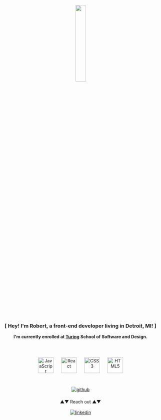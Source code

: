 <div align="center">
  <img src="https://i.ibb.co/Vq03TXm/image-6483441.jpg" align="center" style="width: 25%" />
</div>  

<br/>

### **<div align="center">[ Hey! I'm Robert, a front-end developer living in Detroit, MI! ]</div>**  
**<div align="center">I'm currently enrolled at [Turing](https://turing.edu/) School of Software and Design.</div>**  

<br/>
<br/>

<div align="center">  
  <a href="https://www.javascript.com/" target="_blank"><img style="margin: 10px" src="https://profilinator.rishav.dev/skills-assets/javascript-original.svg" alt="JavaScript" height="50" /></a>  
  <a href="https://reactjs.org/" target="_blank"><img style="margin: 10px" src="https://profilinator.rishav.dev/skills-assets/react-original-wordmark.svg" alt="React" height="50" /></a>  
  <a href="https://www.w3schools.com/css/" target="_blank"><img style="margin: 10px" src="https://profilinator.rishav.dev/skills-assets/css3-original-wordmark.svg" alt="CSS3" height="50" /></a>  
  <a href="https://en.wikipedia.org/wiki/HTML5" target="_blank"><img style="margin: 10px" src="https://profilinator.rishav.dev/skills-assets/html5-original-wordmark.svg" alt="HTML5" height="50" /></a>  
</div>  

<br/>
<br/>

<div align="center">
  <a href="https://github.com/https://github.com/robert-phillips33" target="_blank">
    <img src="https://img.shields.io/badge/github-%2324292e.svg?&style=for-the-badge&logo=github&logoColor=white" alt="github" style="margin-bottom: 5px;" />
  </a>
</div>

<br/>
<div align="center">▲▼ Reach out ▲▼</div>
<br/>

<div align="center">
  <a href="https://linkedin.com/in/https://www.linkedin.com/in/robert-phillips-56b9bb310/" target="_blank">
    <img src="https://img.shields.io/badge/linkedin-%231E77B5.svg?&style=for-the-badge&logo=linkedin&logoColor=white" alt="linkedin" style="margin-bottom: 5px;" />
  </a>  
</div>  

